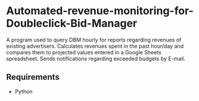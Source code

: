 # Automated-revenue-monitoring-for-Doubleclick-Bid-Manager
A program used to query DBM hourly for reports regarding revenues of existing advertisers. Calculates revenues spent in the past hour/day and compares them to projected values entered in a Google Sheets spreadsheet. Sends notifications regarding exceeded budgets by E-mail.

## Requirements
* Python
